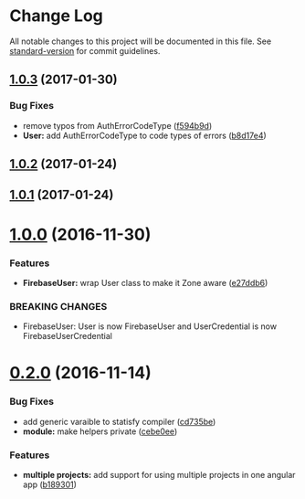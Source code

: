 # Change Log

All notable changes to this project will be documented in this file. See [standard-version](https://github.com/conventional-changelog/standard-version) for commit guidelines.

<a name="1.0.3"></a>
## [1.0.3](https://github.com/blaugold/angular-firebase/compare/v1.0.2...v1.0.3) (2017-01-30)


### Bug Fixes

* remove typos from AuthErrorCodeType ([f594b9d](https://github.com/blaugold/angular-firebase/commit/f594b9d))
* **User:** add AuthErrorCodeType to code types of errors ([b8d17e4](https://github.com/blaugold/angular-firebase/commit/b8d17e4))



<a name="1.0.2"></a>
## [1.0.2](https://github.com/blaugold/angular-firebase/compare/v1.0.0...v1.0.2) (2017-01-24)



<a name="1.0.1"></a>
## [1.0.1](https://github.com/blaugold/angular-firebase/compare/v1.0.0...v1.0.1) (2017-01-24)



<a name="1.0.0"></a>
# [1.0.0](https://github.com/blaugold/angular-firebase/compare/v0.2.0...v1.0.0) (2016-11-30)


### Features

* **FirebaseUser:** wrap User class to make it Zone aware ([e27ddb6](https://github.com/blaugold/angular-firebase/commit/e27ddb6))


### BREAKING CHANGES

* FirebaseUser: User is now FirebaseUser and UserCredential is now FirebaseUserCredential



<a name="0.2.0"></a>
# [0.2.0](https://github.com/blaugold/angular-firebase/compare/0.1.0...v0.2.0) (2016-11-14)


### Bug Fixes

* add generic varaible to statisfy compiler ([cd735be](https://github.com/blaugold/angular-firebase/commit/cd735be))
* **module:** make helpers private ([cebe0ee](https://github.com/blaugold/angular-firebase/commit/cebe0ee))


### Features

* **multiple projects:** add support for using multiple projects in one angular app ([b189301](https://github.com/blaugold/angular-firebase/commit/b189301))
